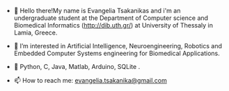 - 👋 Hello there!My name is Evangelia Tsakanikas and i'm an undergraduate student at the Department of Computer science and Biomedical Informatics (http://dib.uth.gr/) 
at University of Thessaly in Lamia, Greece.
- 👀 I’m interested in Artificial Intelligence, Neuroengineering, Robotics and Embedded Computer Systems engineering for Biomedical Applications.
- 🌱 Python,  C,  Java,  Matlab,  Arduino,  SQLite .

- 📫 How to reach me: evangelia.tsakanika@gmail.com

<!---
etsakanika/etsakanika is a ✨ special ✨ repository because its `README.md` (this file) appears on your GitHub profile.
You can click the Preview link to take a look at your changes.
--->
